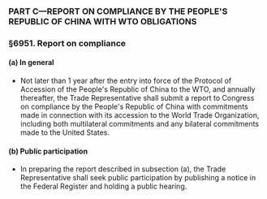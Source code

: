 ### PART C—REPORT ON COMPLIANCE BY THE PEOPLE'S REPUBLIC OF CHINA WITH WTO OBLIGATIONS

### §6951. Report on compliance
#### (a) In general
* Not later than 1 year after the entry into force of the Protocol of Accession of the People's Republic of China to the WTO, and annually thereafter, the Trade Representative shall submit a report to Congress on compliance by the People's Republic of China with commitments made in connection with its accession to the World Trade Organization, including both multilateral commitments and any bilateral commitments made to the United States.

#### (b) Public participation
* In preparing the report described in subsection (a), the Trade Representative shall seek public participation by publishing a notice in the Federal Register and holding a public hearing.